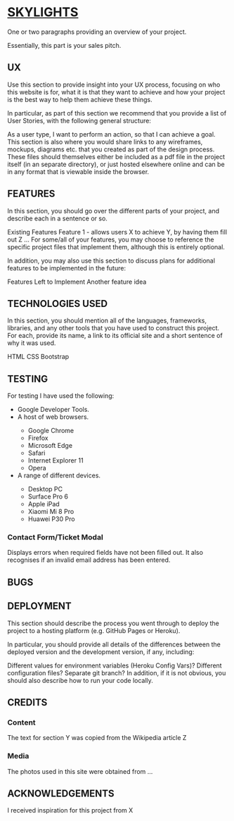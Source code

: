 <h1><strong><u>SKYLIGHTS</strong></u></h1>

One or two paragraphs providing an overview of your project.

Essentially, this part is your sales pitch.

<h2><strong>UX</strong></h2>
Use this section to provide insight into your UX process, focusing on who this website is for, what it is that they want to achieve and how your project is the best way to help them achieve these things.

In particular, as part of this section we recommend that you provide a list of User Stories, with the following general structure:

As a user type, I want to perform an action, so that I can achieve a goal.
This section is also where you would share links to any wireframes, mockups, diagrams etc. that you created as part of the design process. These files should themselves either be included as a pdf file in the project itself (in an separate directory), or just hosted elsewhere online and can be in any format that is viewable inside the browser.

<h2><strong>FEATURES</strong></h2>
In this section, you should go over the different parts of your project, and describe each in a sentence or so.

Existing Features
Feature 1 - allows users X to achieve Y, by having them fill out Z
...
For some/all of your features, you may choose to reference the specific project files that implement them, although this is entirely optional.

In addition, you may also use this section to discuss plans for additional features to be implemented in the future:

Features Left to Implement
Another feature idea

<h2><strong>TECHNOLOGIES USED</strong></h2>
In this section, you should mention all of the languages, frameworks, libraries, and any other tools that you have used to construct this project. For each, provide its name, a link to its official site and a short sentence of why it was used.

HTML
CSS
Bootstrap


<h2><strong>TESTING</strong></h2>
For testing I have used the following:
    <ul>
        <li>Google Developer Tools.</li>
        <li>A host of web browsers.</li> 
            <ul>
                <li>Google Chrome</li>
                <li>Firefox</li>
                <li>Microsoft Edge</li>
                <li>Safari</li>
                <li>Internet Explorer 11</li>
                <li>Opera</li>
            </ul>
        <li>A range of different devices.</li>
            <ul>
                <li>Desktop PC</li>
                <li>Surface Pro 6</li>
                <li>Apple iPad</li>
                <li>Xiaomi Mi 8 Pro</li>
                <li>Huawei P30 Pro</li>
            </ul>
        </li>
    </ul>

<h3>Contact Form/Ticket Modal</h3>
Displays errors when required fields have not been filled out. It also recognises if an invalid email address has been entered.

<h2><strong>BUGS</strong></h2>

<h2><strong>DEPLOYMENT</strong></h2>
This section should describe the process you went through to deploy the project to a hosting platform (e.g. GitHub Pages or Heroku).

In particular, you should provide all details of the differences between the deployed version and the development version, if any, including:

Different values for environment variables (Heroku Config Vars)?
Different configuration files?
Separate git branch?
In addition, if it is not obvious, you should also describe how to run your code locally.

<h2><strong>CREDITS</strong></h2>
<h3>Content</h3>
The text for section Y was copied from the Wikipedia article Z
<h3>Media</h3>
The photos used in this site were obtained from ...
<h2><strong>ACKNOWLEDGEMENTS</strong></h2>
I received inspiration for this project from X